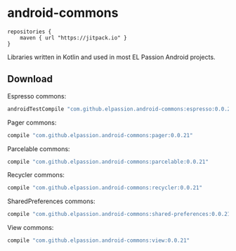 # android-commons

```
repositories {
    maven { url "https://jitpack.io" }
}
```

Libraries written in Kotlin and used in most EL Passion Android projects.

Download
--------

Espresso commons:

```groovy
androidTestCompile "com.github.elpassion.android-commons:espresso:0.0.21"
```

Pager commons:

```groovy
compile "com.github.elpassion.android-commons:pager:0.0.21"
```

Parcelable commons:

```groovy
compile "com.github.elpassion.android-commons:parcelable:0.0.21"
```

Recycler commons:

```groovy
compile "com.github.elpassion.android-commons:recycler:0.0.21"
```

SharedPreferences commons:

```groovy
compile "com.github.elpassion.android-commons:shared-preferences:0.0.21"
```

View commons:

```groovy
compile "com.github.elpassion.android-commons:view:0.0.21"
```

